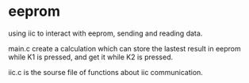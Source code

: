 # eeprom
using iic to interact with eeprom, sending and reading data.

main.c create a calculation which can store the lastest result in eeprom while K1 is pressed, and get it while K2 is pressed.

iic.c is the sourse file of functions about iic communication.
